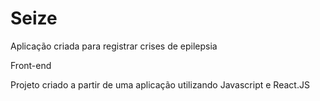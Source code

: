 <h1>Seize</h1>

<p>Aplicação criada para registrar crises de epilepsia</p>
<p>Front-end</p>

Projeto criado a partir de uma aplicação utilizando Javascript e React.JS
